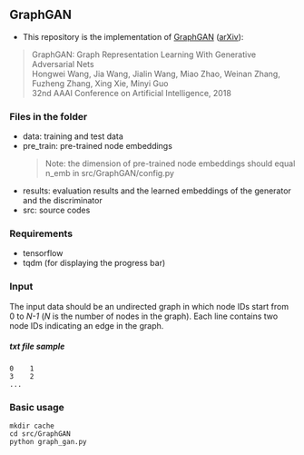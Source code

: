 ## GraphGAN

- This repository is the implementation of [GraphGAN](https://www.aaai.org/ocs/index.php/AAAI/AAAI18/paper/view/16611) ([arXiv](https://arxiv.org/abs/1711.08267)):
> GraphGAN: Graph Representation Learning With Generative Adversarial Nets  
Hongwei Wang, Jia Wang, Jialin Wang, Miao Zhao, Weinan Zhang, Fuzheng Zhang, Xing Xie, Minyi Guo  
32nd AAAI Conference on Artificial Intelligence, 2018


### Files in the folder
- data: training and test data
- pre_train: pre-trained node embeddings
  > Note: the dimension of pre-trained node embeddings should equal n_emb in src/GraphGAN/config.py
- results: evaluation results and the learned embeddings of the generator and the discriminator
- src: source codes


### Requirements
- tensorflow
- tqdm (for displaying the progress bar)


### Input
The input data should be an undirected graph in which node IDs start from 0 to *N-1* (*N* is the number of nodes in the graph). Each line contains two node IDs indicating an edge in the graph.

##### txt file sample

```0	1```  
```3	2```  
```...```


### Basic usage
```mkdir cache```   
```cd src/GraphGAN```  
```python graph_gan.py```

